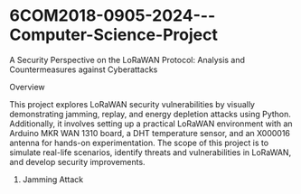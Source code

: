 # 6COM2018-0905-2024---Computer-Science-Project
 A Security Perspective on the LoRaWAN Protocol:  Analysis and Countermeasures against Cyberattacks

Overview

 This project explores LoRaWAN security vulnerabilities by visually demonstrating jamming, replay, and energy depletion attacks using Python. Additionally, it involves setting up a practical LoRaWAN environment with an Arduino MKR WAN 1310   board, a DHT temperature sensor, and an X000016 antenna for hands-on experimentation.
 The scope of this project is to simulate real-life scenarios, identify threats and vulnerabilities in LoRaWAN, and develop security improvements.


 1. Jamming Attack
